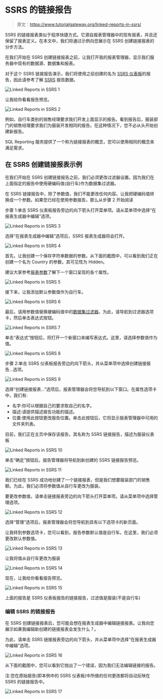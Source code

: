 # SSRS 的链接报告

> 原文：<https://www.tutorialgateway.org/linked-reports-in-ssrs/>

SSRS 的链接报表类似于程序快捷方式。它源自报表管理器中的现有报表，并且还保留了报表定义。在本文中，我们将通过示例向您展示在 SSRS 创建链接报表的分步方法。

在我们开始在 SSRS 创建链接报表之前，让我打开我的报表管理器，显示我们服务器中现有的数据源、数据集和报表。

对于这个 SSRS 链接报告演示，我们将使用之前创建的名为 [SSRS 仪表板](https://www.tutorialgateway.org/ssrs-dashboard-reports/)的报告，因此请参考了解 [SSRS](https://www.tutorialgateway.org/ssrs/) 报告数据。

![Linked Reports in SSRS 1](img/4ea59c4579d018491e46aa3ba422f156.png)

让我给你看看报告预览。

![Linked Reports in SSRS 2](img/6b377eea381219b37d998283d27fb481.png)

例如，自行车类别的销售经理要求我们开发上面显示的报告。看到报告后，服装部门的销售经理要求我们为服装开发相同的报告。在这种情况下，您不必从头开始创建新报告。

SQL Reporting 服务提供了一个称为链接报表的概念，您可以使用相同的概念来满足需求。

## 在 SSRS 创建链接报表示例

在我们开始在 SSRS 创建链接报告之前，我们必须更改过滤器设置。因为我们在上面指定的报告中使用硬编码值(自行车)作为数据集过滤器。

在 SSRS 链接报告中，除了参数值，我们不能更改任何内容。让我把硬编码值转换成一个参数。如果您已经在使用参数报告，那么从步骤 2 开始阅读

步骤 1:单击 SSRS 仪表板报告旁边的向下箭头打开菜单项。请从菜单项中选择“在报表生成器中编辑”选项。

![Linked Reports in SSRS 3](img/3bcd6b709ac0f24633f40b1106d9191f.png)

选择“在报表生成器中编辑”选项后，SSRS 报表生成器将会打开。

![Linked Reports in SSRS 4](img/43989d81f266389a66e4c40bbfd20d1d.png)

首先，让我创建一个保存字符串数据的参数。从下面的截图中，可以看到我们正在创建一个名为 Country 的参数，其可见性为 Hidden。

建议大家参考[报表参数](https://www.tutorialgateway.org/ssrs-report-parameters/)了解下一个窗口呈现的各个属性。

![Linked Reports in SSRS 5](img/395490e5983414f1d64eea618cd0793e.png)

接下来，让我添加默认参数值作为自行车。

![Linked Reports in SSRS 6](img/9c9d50483a663c970e6baafa3d598e32.png)

最后，请用参数值替换硬编码值中的[数据集过滤器](https://www.tutorialgateway.org/filters-at-dataset-level-in-ssrs/)。为此，请导航到过滤器选项卡，然后单击表达式按钮。

![Linked Reports in SSRS 7](img/e25244ab80255f76c34fad3f1145a4ac.png)

单击“表达式”按钮后，将打开一个新窗口来编写表达式。这里，请选择参数值作为值。

![Linked Reports in SSRS 8](img/09cbdf88c0b2219f9c6e6bc440ad726d.png)

步骤 2:单击 SSRS 仪表板报告旁边的向下箭头，并从菜单项中选择创建链接报告…选项。

![Linked Reports in SSRS 9](img/2b71f1f5cbd925b4b9c9848c488e62d1.png)

选择“创建链接报表...”选项后，报表管理器会将您导航到以下窗口。在属性选项卡中，我们有:

*   名字:你可以根据自己的要求取自己的名字。
*   描述:请提供描述报告功能的描述。
*   位置:使用此按钮更改报告位置。单击此按钮后，它将显示报表管理器中可用的文件夹列表。

目前，我们正在主页中保存该报告，其名称为 SSRS 链接报告，描述为服装仪表板

![Linked Reports in SSRS 10](img/6ecf8cfee69f1de5b73f21cae6be75cc.png)

单击“确定”按钮后，报告管理器将导航到新创建的 SSRS 链接报告预览。

![Linked Reports in SSRS 11](img/30c622399422146a5b8f31af4f0878e7.png)

我们已经在 SSRS 成功地创建了一个链接报表，但是我们想要服装部门的销售额。为此，我们必须将参数值从自行车更改为服装。

要更改参数值，请单击链接报表旁边的向下箭头打开菜单项。请从菜单项中选择管理选项。

![Linked Reports in SSRS 12](img/06df0786572adb0fa83c1deb76d2a567.png)

选择“管理”选项后，报表管理器会将您导航到具有以下选项卡的新页面。

让我转到参数选项卡，您可以看到，报告参数默认值是自行车。在这里，我们必须更改默认参数值。

![Linked Reports in SSRS 13](img/5e5bf62c1822b4efaac7450145232186.png)

让我将值从自行车更改为服装

![Linked Reports in SSRS 14](img/988fb8d81ec53fc60911cf0c06741d6c.png)

现在，让我给你看看报告预览。

![Linked Reports in SSRS 15](img/c44344c8e54fc39e0e713dd65bdc2b6c.png)

上面的报告是 SSRS 仪表板报告的链接报告，过滤值是服装(不是自行车)

### 编辑 SSRS 的链接报告

在 SSRS 创建链接报表后，您可能会想在报表生成器中编辑链接报表。让我向您展示如果我编辑新创建的链接报表会发生什么？。

为此，请单击 SSRS 链接报表旁边的向下箭头，并从菜单项中选择“在报表生成器中编辑”选项。

![Linked Reports in SSRS 16](img/252ee55e120a8d2e4bb2742b707d9be9.png)

从下面的截图中，您可以看到它抛出了一个错误，因为我们无法编辑链接的报告。

注:您在原始报告(即本例中的 SSRS 仪表板)中所做的任何更改都将自动反映在 SSRS 的链接报告中。

![Linked Reports in SSRS 17](img/b00ceba01c4d1a24e6122e4dbe2f9c35.png)